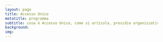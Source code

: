 ```yaml
---
layout: page
title: Accesso Unico
metatitle: programma
subtitle: cosa è Accesso Unico, come si articola, presidio organizzativo, interoperabilità, portale
background:
img:
---
```

